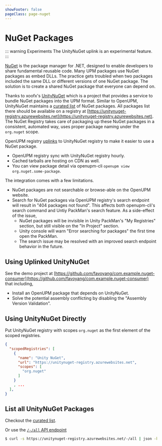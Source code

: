 ```yaml
---
showFooter: false
pageClass: page-nuget
---
```

# NuGet Packages

::: warning Experiments
The UnityNuGet uplink is an experimental feature.
:::

[NuGet](https://docs.microsoft.com/en-us/nuget/what-is-nuget) is the package manager for .NET, designed to enable developers to share fundamental reusable code. Many UPM packages use NuGet packages as embed DLLs. The practice gets troubled when two packages included the same DLL or different versions of one NuGet package. The solution is to create a shared NuGet package that everyone can depend on.

Thanks to xoofx's [UnityNuGet](https://github.com/xoofx/UnityNuGet) which is a project that provides a service to bundle NuGet packages into the UPM format. Similar to OpenUPM, UnityNuGet maintains a [curated list](https://github.com/xoofx/UnityNuGet/blob/master/registry.json) of NuGet packages. All packages list there should be available on a registry at [https://unitynuget-registry.azurewebsites.net](https://unitynuget-registry.azurewebsites.net). The NuGet Registry takes care of packaging up these NuGet packages in a consistent, automated way, uses proper package naming under the `org.nuget` scope.

OpenUPM registry [uplinks](https://verdaccio.org/docs/en/uplinks) to UnityNuGet registry to make it easier to use a NuGet package.

- OpenUPM registry sync with UnityNuGet registry hourly.
- Cached tarballs are hosting on CDN as well.
- You can view package detail via openupm-cli `openupm view org.nuget.some-package`.

The integration comes with a few limitations.

- NuGet packages are not searchable or browse-able on the OpenUPM website.
- Search for NuGet packages via OpenUPM registry's search endpoint will result in "404 packages not found". This affects both openupm-cli's search command and Untiy PackMan's search feature. As a side-effect of the issue,
  - NuGet packages will be invisible in Unity PackMan's "My Registries" section, but still visible on the "In Project" section.
  - Unity console will warn "Error searching for packages" the first time open the PackMan.
  - The search issue may be resolved with an improved search endpoint behavior in the future.

## Using Uplinked UnityNuGet

See the demo project at [https://github.com/favoyang/com.example.nuget-consumer](https://github.com/favoyang/com.example.nuget-consumer) that including,

- Install an OpenUPM package that depends on UnityNuGet.
- Solve the potential assembly conflicting by disabling the "Assembly Version Validation".

## Using UnityNuGet Directly

Put UnityNuGet registry with scopes `org.nuget` as the first element of the scoped registries.

```json
{
  "scopedRegistries": [
    {
      "name": "Unity NuGet",
      "url": "https://unitynuget-registry.azurewebsites.net",
      "scopes": [
        "org.nuget"
      ]
    }
    , ...
  ],
}
```

## List all UnityNuGet Packages

Checkout the [curated list](https://github.com/xoofx/UnityNuGet/blob/master/registry.json).

Or use the [`/-/all` API endpoint](https://unitynuget-registry.azurewebsites.net/-/all)

```sh
$ curl -s https://unitynuget-registry.azurewebsites.net/-/all | json -k
```
